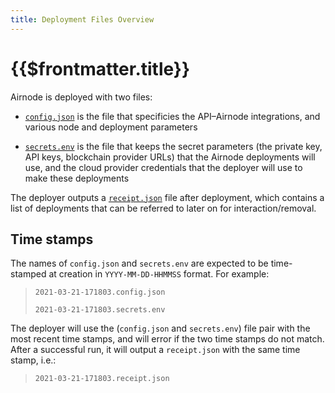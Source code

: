 ```yaml
---
title: Deployment Files Overview
---
```


# {{$frontmatter.title}}

<TocHeader />
<TOC class="table-of-contents" :include-level="[2,3]" />

Airnode is deployed with two files:

- [`config.json`](config-json.md) is the file that specificies the API–Airnode integrations, and various node and deployment parameters

- [`secrets.env`](secrets-env.md) is the file that keeps the secret parameters (the private key, API keys, blockchain provider URLs) that the Airnode deployments will use, and the cloud provider credentials that the deployer will use to make these deployments

The deployer outputs a [`receipt.json`](receipt-json.md) file after deployment, which contains a list of deployments that can be referred to later on for interaction/removal.

## Time stamps

The names of `config.json` and `secrets.env` are expected to be time-stamped at creation in `YYYY-MM-DD-HHMMSS` format.
For example:

> `2021-03-21-171803.config.json`
>
> `2021-03-21-171803.secrets.env`

The deployer will use the (`config.json` and `secrets.env`) file pair with the most recent time stamps, and will error if the two time stamps do not match.
After a successful run, it will output a `receipt.json` with the same time stamp, i.e.:

> `2021-03-21-171803.receipt.json`
